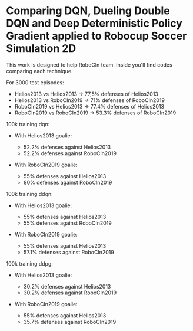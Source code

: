 # Comparing DQN, Dueling Double DQN and Deep Deterministic Policy Gradient applied to Robocup Soccer Simulation 2D

This work is designed to help RoboCIn team.
Inside you'll find codes comparing each technique.

For 3000 test episodes:

 - Helios2013 vs Helios2013 -> 77,5% defenses of Helios2013
 - Helios2013 vs RoboCIn2019 -> 71% defenses of RoboCIn2019
 - RoboCIn2019 vs Helios2013 -> 77.4% defenses of Helios2013
 - RoboCIn2019 vs RoboCIn2019 -> 53.3% defenses of RoboCIn2019

100k training dqn:
 - With Helios2013 goalie:
    - 52.2% defenses against Helios2013
    - 52.2% defenses against RoboCIn2019

 - With RoboCIn2019 goalie:
    - 55% defenses against Helios2013
    - 80% defenses against RoboCIn2019

100k training ddqn:
 - With Helios2013 goalie:
    - 55% defenses against Helios2013
    - 55% defenses against RoboCIn2019

 - With RoboCIn2019 goalie:
    - 55% defenses against Helios2013
    - 57.1% defenses against RoboCIn2019

100k training ddpg:
 - With Helios2013 goalie:
    - 30.2% defenses against Helios2013
    - 30.2% defenses against RoboCIn2019

 - With RoboCIn2019 goalie:
    - 55% defenses against Helios2013
    - 35.7% defenses against RoboCIn2019

